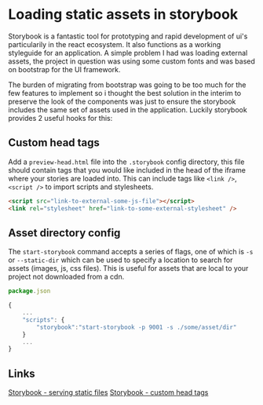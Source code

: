 
# Loading static assets in storybook
Storybook is a fantastic tool for prototyping and rapid development of ui's particularily in the react ecosystem. It also functions as a working styleguide for an application. A simple problem I had was loading external assets, the project in question was using some custom fonts and was based on bootstrap for the UI framework. 

The burden of migrating from bootstrap was going to be too much for the few features to implement so i thought the best solution in the interim to preserve the look of the components was just to ensure the storybook includes the same set of assets used in the application. Luckily storybook provides 2 useful hooks for this:

## Custom head tags
Add a `preview-head.html` file into the `.storybook` config directory, this file should contain tags that you would like included in the head of the iframe where your stories are loaded into. This can include tags like `<link />`, `<script />` to import scripts and stylesheets.

```html
<script src="link-to-external-some-js-file"></script>
<link rel="stylesheet" href="link-to-some-external-stylesheet" />
```

## Asset directory config
The `start-storybook` command accepts a series of flags, one of which is `-s` or `--static-dir` which can be used to specify a location to search for assets (images, js, css files). This is useful for assets that are local to your project not downloaded from a cdn.
```javascript
package.json

{
	...
	"scripts": {
		"storybook":"start-storybook -p 9001 -s ./some/asset/dir" 
	}
	...
}
```

## Links
[Storybook - serving static files](https://storybook.js.org/configurations/serving-static-files/)
[Storybook - custom head tags](https://storybook.js.org/configurations/add-custom-head-tags/)
